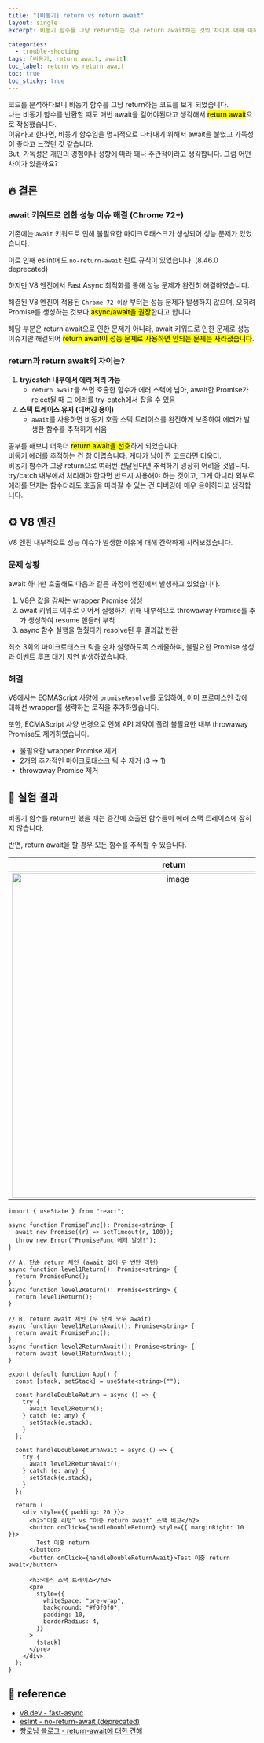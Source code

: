 ```yaml
---
title: "[비동기] return vs return await"
layout: single
excerpt: 비동기 함수를 그냥 return하는 것과 return await하는 것의 차이에 대해 이해한다.

categories:
  - trouble-shooting
tags: [비동기, return await, await]
toc_label: return vs return await
toc: true
toc_sticky: true
---
```


<div class="red-box">
  <div>코드를 분석하다보니 비동기 함수를 그냥 return하는 코드를 보게 되었습니다.</div>
  <div>나는 비동기 함수를 반환할 때도 매번 await을 걸어야된다고 생각해서 <mark class="high">return await</mark>으로 작성했습니다. </div>
  <div>이유라고 한다면, 비동기 함수임을 명시적으로 나타내기 위해서 await을 붙였고 가독성이 좋다고 느꼈던 것 같습니다.</div>
  <div>But, 가독성은 개인의 경험이나 성향에 따라 꽤나 주관적이라고 생각합니다. 그럼 어떤 차이가 있을까요?</div>
</div>

## 🔥 결론

### await 키워드로 인한 성능 이슈 해결 (Chrome 72+)

기존에는 `await` 키워드로 인해 불필요한 마이크로태스크가 생성되어 성능 문제가 있었습니다.

이로 인해 eslint에도 `no-return-await` 린트 규칙이 있었습니다. (8.46.0 deprecated)

하지만 V8 엔진에서 Fast Async 최적화를 통해 성능 문제가 완전히 해결하였습니다.

해결된 V8 엔진이 적용된 `Chrome 72 이상` 부터는 성능 문제가 발생하지 않으며, 오히려 Promise를 생성하는 것보다 <mark class="mark">async/await을 권장</mark>한다고 합니다.

해당 부분은 return await으로 인한 문제가 아니라, await 키워드로 인한 문제로 성능 이슈지만 해결되어 <mark class="mark">return await이 성능 문제로 사용하면 안되는 문제는 사라졌습니다</mark>.

### return과 return await의 차이는?

1. **try/catch 내부에서 에러 처리 가능**
   - `return await`을 쓰면 호출한 함수가 에러 스택에 남아, await한 Promise가 reject될 때 그 에러를 try-catch에서 잡을 수 있음
2. **스택 트레이스 유지 (디버깅 용이)**
   - `await`를 사용하면 비동기 호출 스택 트레이스를 완전하게 보존하여 에러가 발생한 함수를 추적하기 쉬움

<div class="blue-box">
  <div>공부를 해보니 더욱더 <mark class="mark">return await을 선호</mark>하게 되었습니다.</div>
  <div>비동기 에러를 추적하는 건 참 어렵습니다. 게다가 남이 짠 코드라면 더욱더.</div>
  <div>비동기 함수가 그냥 return으로 여러번 전달된다면 추적하기 굉장히 어려울 것입니다.</div>
  <div>try/catch 내부에서 처리해야 한다면 반드시 사용해야 하는 것이고, 그게 아니라 외부로 에러를 던지는 함수더라도 호출을 따라갈 수 있는 건 디버깅에 매우 용이하다고 생각합니다.</div>
</div>

## ⚙️ V8 엔진

V8 엔진 내부적으로 성능 이슈가 발생한 이유에 대해 간략하게 사려보겠습니다.

### 문제 상황

await 하나만 호출해도 다음과 같은 과정이 엔진에서 발생하고 있었습니다.

1. V8은 값을 감싸는 wrapper Promise 생성
2. await 키워드 이후로 이어서 실행하기 위해 내부적으로 throwaway Promise를 추가 생성하여 resume 핸들러 부착
3. async 함수 실행을 멈췄다가 resolve된 후 결과값 반환

최소 3회의 마이크로태스크 틱을 순차 실행하도록 스케줄하여, 불필요한 Promise 생성과 이벤트 루프 대기 지연 발생하였습니다.

### 해결

V8에서는 ECMAScript 사양에 `promiseResolve`를 도입하여, 이미 프로미스인 값에 대해선 wrapper를 생략하는 로직을 추가하였습니다.

또한, ECMAScript 사양 변경으로 인해 API 제약이 풀려 불필요한 내부 throwaway Promise도 제거하였습니다.

- 불필요한 wrapper Promise 제거
- 2개의 추가적인 마이크로태스크 틱 수 제거 (3 → 1)
- throwaway Promise 제거

## 🧪 실험 결과

비동기 함수를 return만 했을 때는 중간에 호출된 함수들이 에러 스택 트레이스에 잡히지 않습니다.

반면, return await을 할 경우 모든 함수를 추적할 수 있습니다.

|                                                        return                                                         |                                                     return await                                                      |
| :-------------------------------------------------------------------------------------------------------------------: | :-------------------------------------------------------------------------------------------------------------------: |
| <img width="659" alt="image" src="https://github.com/user-attachments/assets/ff32740a-241d-4a6e-b2dd-9e9950c4d44b" /> | <img width="659" alt="image" src="https://github.com/user-attachments/assets/4b3177a3-9d31-4925-8b75-598766b6bdb4" /> |

```tsx
import { useState } from "react";

async function PromiseFunc(): Promise<string> {
  await new Promise((r) => setTimeout(r, 100));
  throw new Error("PromiseFunc 에러 발생!");
}

// A. 단순 return 체인 (await 없이 두 번만 리턴)
async function level1Return(): Promise<string> {
  return PromiseFunc();
}
async function level2Return(): Promise<string> {
  return level1Return();
}

// B. return await 체인 (두 단계 모두 await)
async function level1ReturnAwait(): Promise<string> {
  return await PromiseFunc();
}
async function level2ReturnAwait(): Promise<string> {
  return await level1ReturnAwait();
}

export default function App() {
  const [stack, setStack] = useState<string>("");

  const handleDoubleReturn = async () => {
    try {
      await level2Return();
    } catch (e: any) {
      setStack(e.stack);
    }
  };

  const handleDoubleReturnAwait = async () => {
    try {
      await level2ReturnAwait();
    } catch (e: any) {
      setStack(e.stack);
    }
  };

  return (
    <div style={{ padding: 20 }}>
      <h2>“이중 리턴” vs “이중 return await” 스택 비교</h2>
      <button onClick={handleDoubleReturn} style={{ marginRight: 10 }}>
        Test 이중 return
      </button>
      <button onClick={handleDoubleReturnAwait}>Test 이중 return await</button>

      <h3>에러 스택 트레이스</h3>
      <pre
        style={{
          whiteSpace: "pre-wrap",
          background: "#f0f0f0",
          padding: 10,
          borderRadius: 4,
        }}
      >
        {stack}
      </pre>
    </div>
  );
}
```

## 📘 reference

- [v8.dev - fast-async](https://v8.dev/blog/fast-async#async-functions)
- [eslint - no-return-await (deprecated)](https://eslint.org/docs/latest/rules/no-return-await)
- [향로님 블로그 - return-await에 대한 견해](https://jojoldu.tistory.com/699)
